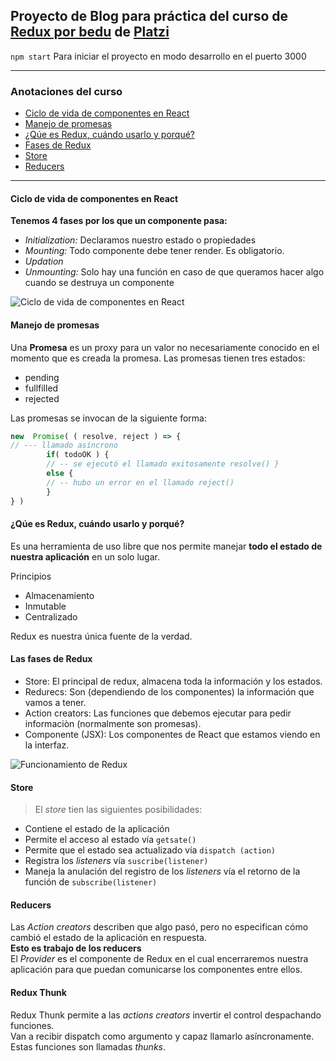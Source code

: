 ## Proyecto de Blog para práctica del curso de [Redux por bedu](https://platzi.com) de [Platzi](https://platzi.com/cursos/redux/)


`npm start`
Para iniciar el proyecto en modo desarrollo en el puerto 3000
___

### **Anotaciones del curso**

- [Ciclo de vida de componentes en React](#ciclo-de-vida-de-componentes-en-react)
- [Manejo de promesas](#manejo-de-promesas)
- [¿Qúe es Redux, cuándo usarlo y porqué?](#q%C3%BAe-es-redux-cu%C3%A1ndo-usarlo-y-porqu%C3%A9)
- [Fases de Redux](#las-fases-de-redux)
- [Store](#store)
- [Reducers](#reducers)

___


#### Ciclo de vida de componentes en React

**Tenemos 4 fases por los que un componente pasa:**
- *Initialization:* Declaramos nuestro estado o propiedades
- *Mounting:* Todo componente debe tener render. Es obligatorio.
- *Updation*
- *Unmounting:* Solo hay una función en caso de que queramos hacer algo cuando se destruya un componente

![Ciclo de vida de componentes en React](https://github.com/ArielAyala/blog_platzi_react_redux/blob/master/src/imagenes_resumen/ciclo%20de%20vida%20de%20componentes%20react.png?raw=true)

#### Manejo de promesas
Una **Promesa** es un proxy para un valor no necesariamente conocido en el momento que es creada la promesa.
Las promesas tienen tres estados:
- pending
- fullfilled
- rejected

Las promesas se invocan de la siguiente forma:

```js
new  Promise( ( resolve, reject ) => {
// --- llamado asíncrono 
        if( todoOK ) { 
        // -- se ejecutó el llamado exitosamente resolve() }
        else { 
        // -- hubo un error en el llamado reject() 
        } 
} )
```

#### ¿Qúe es Redux, cuándo usarlo y porqué?
Es una herramienta de uso libre que nos permite manejar **todo el estado de nuestra aplicación** en un solo lugar.<br>

Principios<br>
- Almacenamiento
- Inmutable
- Centralizado

Redux es nuestra única fuente de la verdad.

#### Las fases de Redux
- Store: El principal de redux, almacena toda la información y los estados.
- Redurecs: Son (dependiendo de los componentes) la información que vamos a tener.
- Action creators: Las funciones que debemos ejecutar para pedir informaciòn (normalmente son promesas).
- Componente (JSX): Los componentes de React que estamos viendo en la interfaz.

![Funcionamiento de Redux](https://github.com/ArielAyala/blog_platzi_react_redux/blob/master/src/imagenes_resumen/funcionamiento_redux.png?raw=true)

#### Store
> El *store* tien las siguientes posibilidades:
 - Contiene el estado de la aplicación
 - Permite el acceso al estado vía `getsate()`
 - Permite que el estado sea actualizado vía `dispatch (action)`
 - Registra los *listeners* vía `suscribe(listener)`
 - Maneja la anulación del registro de los *listeners* vía el retorno de la función de `subscribe(listener)` 
 
#### Reducers
Las *Action creators* describen que algo pasó, pero no especifican cómo cambió el estado de la aplicación en respuesta. <br>
**Esto es trabajo de los reducers**<br>
El *Provider* es el componente de Redux en el cual encerraremos nuestra aplicación para que puedan comunicarse los componentes entre ellos.

#### Redux Thunk
Redux Thunk permite a las *actions creators* invertir el control despachando funciones. <br>
Van a recibir dispatch como argumento y capaz llamarlo asíncronamente. Estas funciones son llamadas *thunks*.





